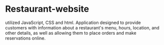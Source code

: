 # Restaurant-website
utilized JavaScript, CSS and html. Application designed to provide customers with information about a restaurant's menu, hours, location, and other details, as well as allowing them to place orders and make reservations online.
